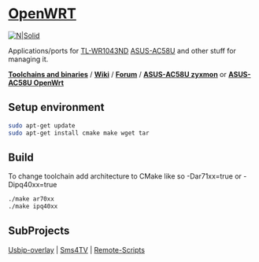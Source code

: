 # [OpenWRT](https://openwrt.org/)

[![N|Solid](https://travis-ci.org/aenniw/OpenWRT.svg?branch=master)](https://travis-ci.org/aenniw/OpenWRT)

Applications/ports for [TL-WR1043ND](https://wiki.openwrt.org/toh/tp-link/tl-wr1043nd)
[ASUS-AC58U](https://forum.lede-project.org/t/asus-ac58u-what-about/1691) and other stuff for managing it.

[**Toolchains and binaries**](https://downloads.openwrt.org/) /
[**Wiki**](https://wiki.openwrt.org/) /
[**Forum**](https://forum.openwrt.org/) /
[**ASUS-AC58U zyxmon**](http://lede-ac58u.zyxmon.org/) or [**ASUS-AC58U OpenWrt**](https://openwrt.org/toh/hwdata/asus/asus_rt-ac58u)

## Setup environment

```bash
sudo apt-get update
sudo apt-get install cmake make wget tar
```

## Build

To change toolchain add architecture to CMake like so -Dar71xx=true or -Dipq40xx=true

```bash
./make ar70xx
./make ipq40xx
```

## SubProjects

[Usbip-overlay](usbip-overlay/README.md) |
[Sms4TV](sms4TV-LE46B650/README.md) |
[Remote-Scripts](remote-scripts/README.md)
